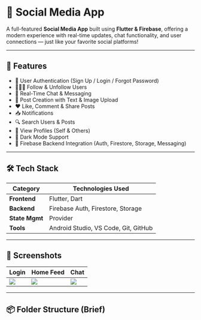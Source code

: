 # 📱 Social Media App

A full-featured **Social Media App** built using **Flutter & Firebase**, offering a modern experience with real-time updates, chat functionality, and user connections — just like your favorite social platforms!

---

## 🚀 Features

- 🔐 User Authentication (Sign Up / Login / Forgot Password)
- 🧑‍🤝‍🧑 Follow & Unfollow Users
- 💬 Real-Time Chat & Messaging
- 📝 Post Creation with Text & Image Upload
- ❤️ Like, Comment & Share Posts
- 📥 Notifications
- 🔍 Search Users & Posts
- 👤 View Profiles (Self & Others)
- 🌙 Dark Mode Support
- 🧱 Firebase Backend Integration (Auth, Firestore, Storage, Messaging)

---

## 🛠️ Tech Stack

| Category       | Technologies Used                          |
|----------------|---------------------------------------------|
| **Frontend**   | Flutter, Dart                               |
| **Backend**    | Firebase Auth, Firestore, Storage           |
| **State Mgmt** | Provider                                    |
| **Tools**      | Android Studio, VS Code, Git, GitHub        |

---

## 📸 Screenshots

| Login | Home Feed | Chat |
|-------|-----------|------|
| ![](assets/screens/login.png) | ![](assets/screens/home.png) | ![](assets/screens/chat.png) |

<!-- Replace image paths with your actual screenshot paths -->

---

## 📦 Folder Structure (Brief)

